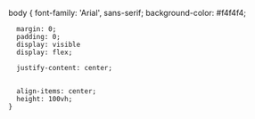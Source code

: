 




body {
      font-family: 'Arial', sans-serif;
      background-color: #f4f4f4;

      
      margin: 0;
      padding: 0;
      display: visible
      display: flex;
      
      justify-content: center;

      
      align-items: center;
      height: 100vh;
    }




